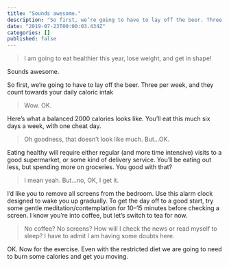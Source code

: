 ```yaml
---
title: "Sounds awesome."
description: "So first, we’re going to have to lay off the beer. Three per week, and they count towards your daily caloric intak"
date: "2019-07-23T00:00:03.434Z"
categories: []
published: false
---
```


  

> I am going to eat healthier this year, lose weight, and get in shape!

Sounds awesome. 

So first, we’re going to have to lay off the beer. Three per week, and they count towards your daily caloric intak

> Wow. OK. 

Here’s what a balanced 2000 calories looks like. You’ll eat this much six days a week, with one cheat day. 

> Oh goodness, that doesn’t look like much. But…OK. 

Eating healthy will require either regular (and more time intensive) visits to a good supermarket, or some kind of delivery service. You’ll be eating out less, but spending more on groceries. You good with that?

> I mean yeah. But…no, OK, I get it.

I’d like you to remove all screens from the bedroom. Use this alarm clock designed to wake you up gradually. To get the day off to a good start, try some gentle meditation/contemplation for 10–15 minutes before checking a screen. I know you’re into coffee, but let’s switch to tea for now.

> No coffee? No screens? How will I check the news or read myself to sleep? I have to admit I am having some doubts here. 

OK. Now for the exercise. Even with the restricted diet we are going to need to burn some calories and get you moving.
